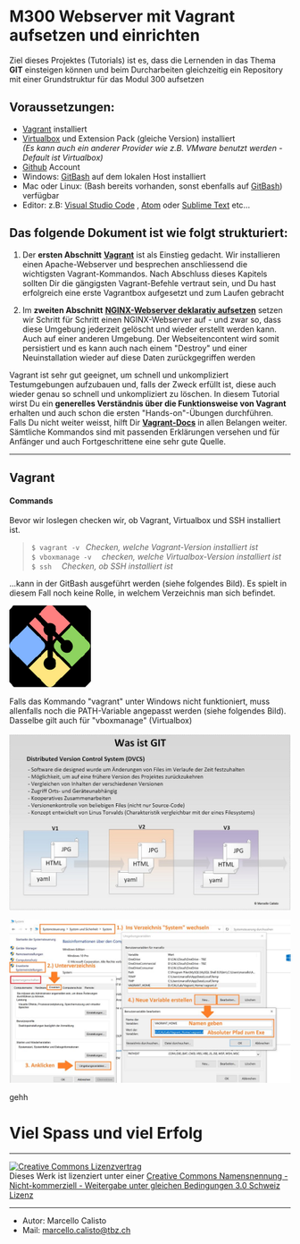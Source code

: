 [10]: https://github.com
[20]: https://www.vagrantup.com/docs


# M300 Webserver mit Vagrant aufsetzen und einrichten

Ziel dieses Projektes (Tutorials) ist es, dass die Lernenden in das Thema **GIT** einsteigen können und beim Durcharbeiten gleichzeitig ein Repository mit einer Grundstruktur für das Modul 300 aufsetzen<br>

## Voraussetzungen:
- [Vagrant](https://www.vagrantup.com/) installiert
- [Virtualbox](https://www.virtualbox.org/wiki/Downloads) und Extension Pack (gleiche Version) installiert <br>_(Es kann auch ein anderer Provider wie z.B. VMware benutzt werden - Default ist Virtualbox)_
- [Github](https://github.com/) Account
- Windows: [GitBash](https://git-scm.com/downloads) auf dem lokalen Host installiert
- Mac oder Linux: (Bash bereits vorhanden, sonst ebenfalls auf [GitBash](https://git-scm.com/downloads)) verfügbar
- Editor: z.B: [Visual Studio Code](https://code.visualstudio.com/) , [Atom](https://atom.io/) oder [Sublime Text](https://www.sublimetext.com/) etc...

## Das folgende Dokument ist wie folgt strukturiert:
1. Der **ersten Abschnitt** **[Vagrant](#vagrant)** ist als Einstieg gedacht. Wir installieren einen Apache-Webserver und besprechen anschliessend die wichtigsten Vagrant-Kommandos. Nach Abschluss dieses Kapitels sollten Dir die gängigsten Vagrant-Befehle vertraut sein, und Du hast erfolgreich eine erste Vagrantbox aufgesetzt und zum Laufen gebracht  

2. Im **zweiten Abschnitt** **[NGINX-Webserver deklarativ aufsetzen](#nginx-webserver-deklarativ-aufsetzen)** setzen wir Schritt für Schritt einen NGINX-Webserver auf - und zwar so, dass diese Umgebung jederzeit gelöscht und wieder erstellt werden kann. Auch auf einer anderen Umgebung. Der Webseitencontent wird somit persistiert und es kann auch nach einem "Destroy" und einer Neuinstallation wieder auf diese Daten zurückgegriffen werden


Vagrant ist sehr gut geeignet, um schnell und unkompliziert Testumgebungen aufzubauen und, falls der Zweck erfüllt ist, diese auch wieder genau so schnell und unkompliziert zu löschen. In diesem Tutorial wirst Du ein **generelles Verständnis über die Funktionsweise von Vagrant** erhalten und auch schon die ersten "Hands-on"-Übungen durchführen. Falls Du nicht weiter weisst, hilft Dir **[Vagrant-Docs][20]** in allen Belangen weiter. Sämtliche Kommandos sind mit passenden Erklärungen versehen und für Anfänger und auch Fortgeschrittene eine sehr gute Quelle.

---


## Vagrant ##
#### Commands 
Bevor wir loslegen checken wir, ob Vagrant, Virtualbox und SSH installiert ist.

> `$ vagrant -v ` _Checken, welche Vagrant-Version installiert ist_<br>
> `$ vboxmanage -v  ` _checken, welche Virtualbox-Version installiert ist_ <br>
> `$ ssh  ` _Checken, ob SSH installiert ist_ <br>

...kann in der GitBash ausgeführt werden (siehe folgendes Bild). Es spielt in diesem Fall noch keine Rolle, in welchem Verzeichnis man sich befindet. 

  ![Commands](images/08_gitbash.png)

Falls das Kommando "vagrant" unter Windows nicht funktioniert, muss allenfalls noch die PATH-Variable angepasst werden (siehe folgendes Bild). Dasselbe gilt auch für "vboxmanage" (Virtualbox)

  ![Variablen](images/01_Was-ist-GIT.jpg)

  ![Variablen](images/02_Systemvariable-f-vagrant.jpg)

gehh








# Viel Spass und viel Erfolg
- - -
<a rel="license" href="http://creativecommons.org/licenses/by-nc-sa/3.0/ch/"><img alt="Creative Commons Lizenzvertrag" style="border-width:0" src="https://i.creativecommons.org/l/by-nc-sa/3.0/ch/88x31.png" /></a><br />Dieses Werk ist lizenziert unter einer <a rel="license" href="http://creativecommons.org/licenses/by-nc-sa/3.0/ch/">Creative Commons Namensnennung - Nicht-kommerziell - Weitergabe unter gleichen Bedingungen 3.0 Schweiz Lizenz</a>

- - -

- Autor: Marcello Calisto
- Mail: marcello.calisto@tbz.ch
